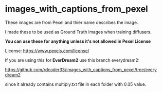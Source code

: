 # images_with_captions_from_pexel

These images are from Pexel and thier name describes the image.

I made these to be used as Ground Truth Images when training diffusers.

**You can use these for anything unless it's not allowed in Pexel License**

License: https://www.pexels.com/license/

If you are using this for **EverDream2** use this branch everydream2: 

https://github.com/rdcoder33/images_with_captions_from_pexel/tree/everydream2

since it already contains multiply.txt file in each folder with 0.05 value.


